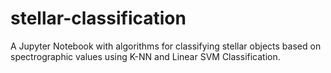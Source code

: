 # stellar-classification
A Jupyter Notebook with algorithms for classifying stellar objects based on spectrographic values using K-NN and Linear SVM Classification.
